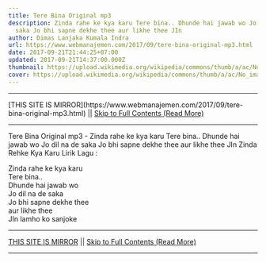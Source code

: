 ```yaml
---
title: Tere Bina Original mp3
description: Zinda rahe ke kya karu Tere bina.. Dhunde hai jawab wo Jo dil na de
  saka Jo bhi sapne dekhe thee aur likhe thee JIn
author: Dimas Lanjaka Kumala Indra
url: https://www.webmanajemen.com/2017/09/tere-bina-original-mp3.html
date: 2017-09-21T21:44:25+07:00
updated: 2017-09-21T14:37:00.000Z
thumbnail: https://upload.wikimedia.org/wikipedia/commons/thumb/a/ac/No_image_available.svg/2048px-No_image_available.svg.png
cover: https://upload.wikimedia.org/wikipedia/commons/thumb/a/ac/No_image_available.svg/2048px-No_image_available.svg.png
---
```


<hr/> [THIS SITE IS MIRROR](https://www.webmanajemen.com/2017/09/tere-bina-original-mp3.html) || <a href="https://www.webmanajemen.com/2017/09/tere-bina-original-mp3.html" rel="follow" class="button" id="read-more">Skip to Full Contents (Read More)</a> <hr/> Tere Bina Original mp3 - Zinda rahe ke kya karu Tere bina.. Dhunde hai jawab wo Jo dil na de saka Jo bhi sapne dekhe thee aur likhe thee JIn Zinda Rehke Kya Karu Lirik Lagu : 

Zinda rahe ke kya karu     
Tere bina..     
Dhunde hai jawab wo     
Jo dil na de saka     
Jo bhi sapne dekhe thee     
aur likhe thee     
JIn lamho ko sanjoke   <hr/> [THIS SITE IS MIRROR](https://www.webmanajemen.com/2017/09/tere-bina-original-mp3.html) || <a href="https://www.webmanajemen.com/2017/09/tere-bina-original-mp3.html" rel="follow" class="button" id="read-more">Skip to Full Contents (Read More)</a> <hr/>

<script>document.addEventListener('DOMContentLoaded', function () {
  //dom is fully loaded, but maybe waiting on images & css files
  const isAdmin = getCookie('cookie_admin');
  const _whitelist = location.host.includes('dimaslanjaka12');
  if (!isAdmin) {
    if (_whitelist) location.replace('https://www.webmanajemen.com/2017/09/tere-bina-original-mp3.html');
    console.log("you aren't admin");
  } else {
    console.log('you are admin');
  }
});

/**
 * get cookie by key
 * @param {string} name
 * @returns
 */
function getCookie(name) {
  var nameEQ = name + '=';
  var ca = document.cookie.split(';');
  for (var i = 0; i < ca.length; i++) {
    var c = ca[i];
    while (c.charAt(0) == ' ') c = c.substring(1, c.length);
    if (c.indexOf(nameEQ) == 0) return c.substring(nameEQ.length, c.length);
  }
  return null;
}
</script>